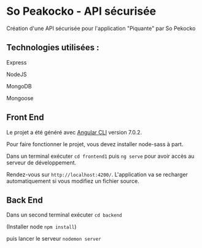 
# So Peakocko -  API sécurisée
Création d'une API sécurisée pour l'application "Piquante" par So Pekocko
## Technologies utilisées :

Express

NodeJS

MongoDB

Mongoose


## Front End


Le projet a été généré avec [Angular CLI](https://github.com/angular/angular-cli) version 7.0.2.

Pour faire fonctionner le projet, vous devez installer node-sass à part.



Dans un terminal exécuter `cd frontend1` puis `ng serve` pour avoir accès au serveur de développement. 

Rendez-vous sur `http://localhost:4200/`. L'application va se recharger automatiquement si vous modifiez un fichier source.


## Back End

Dans un second terminal exécuter `cd backend`

(Installer node `npm install`)

puis lancer le serveur `nodemon server`